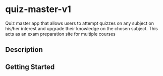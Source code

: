 # quiz-master-v1
Quiz master app that allows users to attempt quizzes on any subject on his/her interest and upgrade their knowledge on the chosen subject. This acts as an exam preparation site for multiple courses

## Description

## Getting Started

